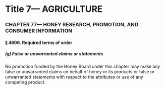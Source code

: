 
# Title 7— AGRICULTURE
### CHAPTER 77— HONEY RESEARCH, PROMOTION, AND CONSUMER INFORMATION
#### § 4606. Required terms of order
##### (g) False or unwarranted claims or statements

No promotion funded by the Honey Board under this chapter may make any false or unwarranted claims on behalf of honey or its products or false or unwarranted statements with respect to the attributes or use of any competing product.
